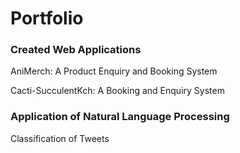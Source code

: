 # Portfolio

### Created Web Applications

AniMerch: A Product Enquiry and Booking System

Cacti-SucculentKch: A Booking and Enquiry System

### Application of Natural Language Processing

Classification of Tweets
